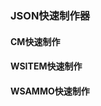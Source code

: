 <script setup>
import FromToJson from './.vitepress/components/FromToJson.vue';
</script>
### JSON快速制作器
#### CM快速制作
<FromTojson />

#### WSITEM快速制作


#### WSAMMO快速制作
